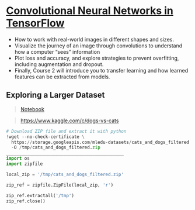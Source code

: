 # [Convolutional Neural Networks in TensorFlow](https://www.coursera.org/learn/convolutional-neural-networks-tensorflow)

- How to work with real-world images in different shapes and sizes.
- Visualize the journey of an image through convolutions to understand how a computer “sees” information
- Plot loss and accuracy, and explore strategies to prevent overfitting, including augmentation and dropout.
- Finally, Course 2 will introduce you to transfer learning and how learned features can be extracted from models. 

## Exploring a Larger Dataset
> [Notebook](notebooks/deeplearning.ai-TensorFlow/Course_2_Part_2_Lesson_2_Notebook.ipynb)

> https://www.kaggle.com/c/dogs-vs-cats

```python
# Download ZIP file and extract it with python
!wget --no-check-certificate \
  https://storage.googleapis.com/mledu-datasets/cats_and_dogs_filtered.zip \
  -O /tmp/cats_and_dogs_filtered.zip
_____________________________________________
import os
import zipfile

local_zip = '/tmp/cats_and_dogs_filtered.zip'

zip_ref = zipfile.ZipFile(local_zip, 'r')

zip_ref.extractall('/tmp')
zip_ref.close()
```
